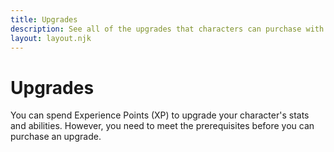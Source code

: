 ```yaml
---
title: Upgrades
description: See all of the upgrades that characters can purchase with Experience Points as they progress.
layout: layout.njk
---
```


# Upgrades

You can spend Experience Points (XP) to upgrade your character's stats and
abilities. However, you need to meet the prerequisites before you can purchase
an upgrade.

<div id="stat-upgrades" class="cmp-stack"></div>
<div id="skill-upgrades" class="cmp-stack"></div>
<div id="health-upgrades" class="cmp-stack"></div>
<div id="defense-upgrades" class="cmp-stack"></div>
